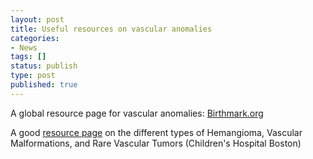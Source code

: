 ```yaml
---
layout: post
title: Useful resources on vascular anomalies
categories:
- News
tags: []
status: publish
type: post
published: true
---
```

A global resource page for vascular anomalies: [Birthmark.org](http://www.birthmark.org)

A good [resource page](http://www.childrenshospital.org/clinicalservices/Site1964/mainpageS1964P8.html) on the different types of Hemangioma, Vascular Malformations, and Rare Vascular Tumors (Children's Hospital Boston)
